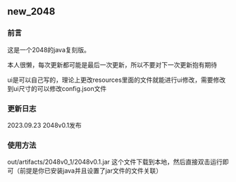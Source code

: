 new_2048
---

### 前言

这是一个2048的java复刻版。

本人很懒，每次更新都可能是最后一次更新，所以不要对下一次更新抱有期待

ui是可以自己写的，理论上更改resources里面的文件就能进行ui修改，需要修改到ui尺寸的可以修改config.json文件

### 更新日志

2023.09.23  2048v0.1发布

### 使用方法

out/artifacts/2048v0_1/2048v0.1.jar
这个文件下载到本地，然后直接双击运行即可（前提是你已安装java并且设置了jar文件的文件关联）
